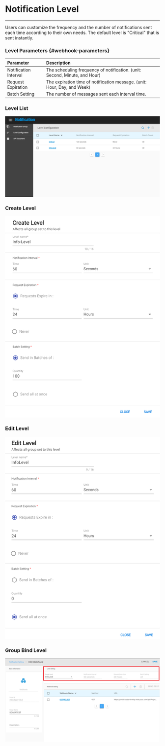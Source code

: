 # Notification Level

---

Users can customize the frequency and the number of notifications sent each time according to their own needs. The default level is "Critical" that is sent instantly.

### Level Parameters {#webhook-parameters}

| Parameter | Description |
| :--- | :--- |
| Notification Interval | The scheduling frequency of notification. \(unit: Second, Minute, and Hour\) |
| Request Expiration | The expiration time of notification message. \(unit: Hour, Day, and Week\) |
| Batch Setting | The number of messages sent each interval time. |

### Level List

![](/assets/level_list.png)

### Create Level

![](/assets/create_level.png)

### Edit Level

![](/assets/edit_level.png)

### Group Bind Level

![](/assets/group_level.png)
